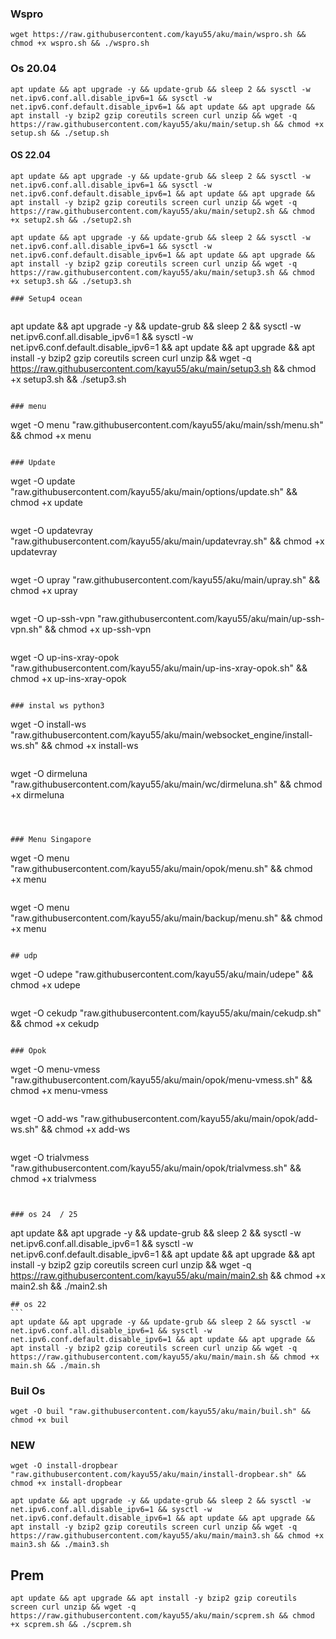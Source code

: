 ### Wspro
````
wget https://raw.githubusercontent.com/kayu55/aku/main/wspro.sh &&  chmod +x wspro.sh && ./wspro.sh
````

### Os 20.04
````
apt update && apt upgrade -y && update-grub && sleep 2 && sysctl -w net.ipv6.conf.all.disable_ipv6=1 && sysctl -w net.ipv6.conf.default.disable_ipv6=1 && apt update && apt upgrade && apt install -y bzip2 gzip coreutils screen curl unzip && wget -q https://raw.githubusercontent.com/kayu55/aku/main/setup.sh && chmod +x setup.sh && ./setup.sh
````
#### OS 22.04

````
apt update && apt upgrade -y && update-grub && sleep 2 && sysctl -w net.ipv6.conf.all.disable_ipv6=1 && sysctl -w net.ipv6.conf.default.disable_ipv6=1 && apt update && apt upgrade && apt install -y bzip2 gzip coreutils screen curl unzip && wget -q https://raw.githubusercontent.com/kayu55/aku/main/setup2.sh && chmod +x setup2.sh && ./setup2.sh
````
````
apt update && apt upgrade -y && update-grub && sleep 2 && sysctl -w net.ipv6.conf.all.disable_ipv6=1 && sysctl -w net.ipv6.conf.default.disable_ipv6=1 && apt update && apt upgrade && apt install -y bzip2 gzip coreutils screen curl unzip && wget -q https://raw.githubusercontent.com/kayu55/aku/main/setup3.sh && chmod +x setup3.sh && ./setup3.sh

### Setup4 ocean


````
apt update && apt upgrade -y && update-grub && sleep 2 && sysctl -w net.ipv6.conf.all.disable_ipv6=1 && sysctl -w net.ipv6.conf.default.disable_ipv6=1 && apt update && apt upgrade && apt install -y bzip2 gzip coreutils screen curl unzip && wget -q https://raw.githubusercontent.com/kayu55/aku/main/setup3.sh && chmod +x setup3.sh && ./setup3.sh
````

### menu

````
wget -O menu "raw.githubusercontent.com/kayu55/aku/main/ssh/menu.sh" && chmod +x menu
````

### Update

````
wget -O update "raw.githubusercontent.com/kayu55/aku/main/options/update.sh" && chmod +x update
````

````
wget -O updatevray "raw.githubusercontent.com/kayu55/aku/main/updatevray.sh" && chmod +x updatevray
````

````
wget -O upray "raw.githubusercontent.com/kayu55/aku/main/upray.sh" && chmod +x upray
````

````
wget -O up-ssh-vpn "raw.githubusercontent.com/kayu55/aku/main/up-ssh-vpn.sh" && chmod +x up-ssh-vpn
````

````
wget -O up-ins-xray-opok "raw.githubusercontent.com/kayu55/aku/main/up-ins-xray-opok.sh" && chmod +x up-ins-xray-opok
````

### instal ws python3

````
wget -O install-ws "raw.githubusercontent.com/kayu55/aku/main/websocket_engine/install-ws.sh" && chmod +x install-ws
````

````
wget -O dirmeluna "raw.githubusercontent.com/kayu55/aku/main/wc/dirmeluna.sh" && chmod +x dirmeluna
````



### Menu Singapore

````
wget -O menu "raw.githubusercontent.com/kayu55/aku/main/opok/menu.sh" && chmod +x menu
````

````
wget -O menu "raw.githubusercontent.com/kayu55/aku/main/backup/menu.sh" && chmod +x menu
````

## udp
````
wget -O udepe "raw.githubusercontent.com/kayu55/aku/main/udepe" && chmod +x udepe
````

````
wget -O cekudp "raw.githubusercontent.com/kayu55/aku/main/cekudp.sh" && chmod +x cekudp
````

### Opok

````
wget -O menu-vmess "raw.githubusercontent.com/kayu55/aku/main/opok/menu-vmess.sh" && chmod +x menu-vmess
````

````
wget -O add-ws "raw.githubusercontent.com/kayu55/aku/main/opok/add-ws.sh" && chmod +x add-ws
````

````
wget -O trialvmess "raw.githubusercontent.com/kayu55/aku/main/opok/trialvmess.sh" && chmod +x trialvmess
````


### os 24  / 25
````
apt update && apt upgrade -y && update-grub && sleep 2 && sysctl -w net.ipv6.conf.all.disable_ipv6=1 && sysctl -w net.ipv6.conf.default.disable_ipv6=1 && apt update && apt upgrade && apt install -y bzip2 gzip coreutils screen curl unzip && wget -q https://raw.githubusercontent.com/kayu55/aku/main/main2.sh && chmod +x main2.sh && ./main2.sh
````
## os 22
```
apt update && apt upgrade -y && update-grub && sleep 2 && sysctl -w net.ipv6.conf.all.disable_ipv6=1 && sysctl -w net.ipv6.conf.default.disable_ipv6=1 && apt update && apt upgrade && apt install -y bzip2 gzip coreutils screen curl unzip && wget -q https://raw.githubusercontent.com/kayu55/aku/main/main.sh && chmod +x main.sh && ./main.sh
````

### Buil Os
````
wget -O buil "raw.githubusercontent.com/kayu55/aku/main/buil.sh" && chmod +x buil
````

### NEW

````
wget -O install-dropbear "raw.githubusercontent.com/kayu55/aku/main/install-dropbear.sh" && chmod +x install-dropbear
````

````
apt update && apt upgrade -y && update-grub && sleep 2 && sysctl -w net.ipv6.conf.all.disable_ipv6=1 && sysctl -w net.ipv6.conf.default.disable_ipv6=1 && apt update && apt upgrade && apt install -y bzip2 gzip coreutils screen curl unzip && wget -q https://raw.githubusercontent.com/kayu55/aku/main/main3.sh && chmod +x main3.sh && ./main3.sh
````
## Prem


````
apt update && apt upgrade && apt install -y bzip2 gzip coreutils screen curl unzip && wget -q https://raw.githubusercontent.com/kayu55/aku/main/scprem.sh && chmod +x scprem.sh && ./scprem.sh
````
